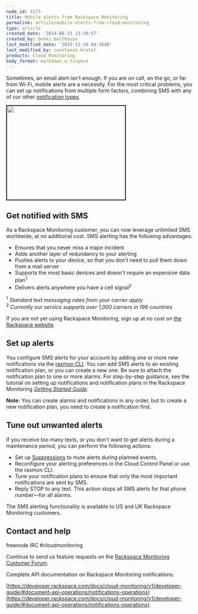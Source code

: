 ```yaml
---
node_id: 4175
title: Mobile alerts from Rackspace Monitoring
permalink: article/mobile-alerts-from-cloud-monitoring
type: article
created_date: '2014-08-13 13:39:57'
created_by: bekki.bolthouse
last_modified_date: '2015-12-18 04:3648'
last_modified_by: constanze.kratel
products: Cloud Monitoring
body_format: markdown_w_tinymce
---
```


Sometimes, an email alert isn't enough. If you are on call, on the go, or far from Wi-Fi, mobile alerts are a necessity. For the most critical problems, you can set up notifications from multiple form factors, combining SMS with any of our other [notification types](http://www.rackspace.com/cloud/monitoring/features/#alarms).

<img src="/knowledge_center/sites/default/files/field/image/CMSMS1.png" alt="" width="320" height="254" border="2" />

## Get notified with SMS

As a Rackspace Monitoring customer, you can now leverage unlimited SMS worldwide, at no additional cost. SMS alerting has the following advantages:

- Ensures that you never miss a major incident 
- Adds another layer of redundancy to your alerting 
- Pushes alerts to your device, so that you don't need to pull them down from a mail server 
- Supports the most basic devices and doesn't require an expensive data plan<sup>1</sup>
- Delivers alerts anywhere you have a cell signal<sup>2</sup>

<sup>1</sup> *Standard text messaging rates from your carrier apply*  
<sup>2</sup> *Currently our service supports over 1,000 carriers in 196 countries*

If you are not yet using Rackspace Monitoring, sign up at no cost on [the Rackspace website](https://cart.rackspace.com/cloud/?cp_id=cloud_monitoring).

## Set up alerts

You configure SMS alerts for your account by adding one or more new notifications via the [raxmon CLI](http://www.rackspace.com/knowledge_center/article/getting-started-with-rackspace-monitoring-cli). You can add SMS alerts to an existing notification plan, or you can create a new one. Be sure to attach the notification plan to one or more alarms. For step-by-step guidance, see the tutorial on setting up notifications and notification plans in the Rackspace Monitoring [_Getting Started Guide_](https://developer.rackspace.com/docs/cloud-monitoring/v1/developer-guide/#setting-up-notifications).

**Note:** You can create alarms and notifications in any order, but to create a new notification plan, you need to create a notification first.

## Tune out unwanted alerts

If you receive too many texts, or you don't want to get alerts during a maintenance period, you can perform the following actions:

- Set up [Suppressions](http://www.rackspace.com/blog/mute-cloud-monitoring-notifications-with-suppressions/) to mute alerts during planned events.
- Reconfigure your alerting preferences in the Cloud Control Panel or use the raxmon CLI.
- Tune your notification plans to ensure that only the most important notifications are sent by SMS.
- Reply STOP to any text. This action stops all SMS alerts for that phone number—for all alarms.

The SMS alerting functionality is available to US and UK Rackspace Monitoring customers.

## Contact and help

freenode IRC #cloudmonitoring

Continue to send us feature requests on the [Rackspace Monitoring Customer Forum](https://feedback.rackspace.com/forums/250746-cloud-hosting/category/81812-cloud-monitoring).

Complete API documentation on Rackspace Monitoring notifications:

[https://developer.rackspace.com/docs/cloud-monitoring/v1/developer-guide/#document-api-operations/notifications-operations](https://developer.rackspace.com/docs/cloud-monitoring/v1/developer-guide/#document-api-operations/notifications-operations)
